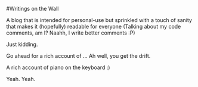 #Writings on the Wall

A blog that is intended for personal-use but sprinkled with a touch of sanity that makes it (hopefully) readable for everyone (Talking about my code comments, am I? Naahh, I write better comments :P) 

Just kidding.

Go ahead for a rich account of ... Ah well, you get the drift. 

A rich account of piano on the keyboard :)

Yeah. Yeah.




